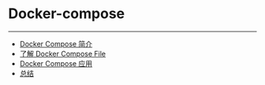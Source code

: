 # Docker-compose
---
* [Docker Compose 简介](chapter8/80.md)
* [了解 Docker Compose File](chapter8/81.md)
* [Docker Compose 应用](chapter8/82.md)
* [总结](chapter8/83.md)